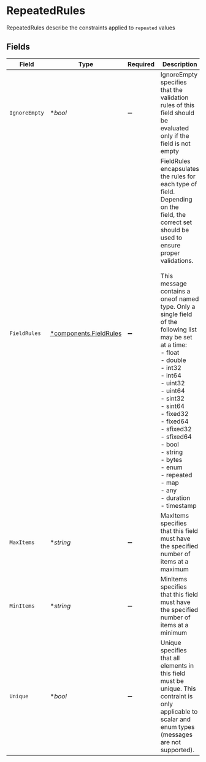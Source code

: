 # RepeatedRules

RepeatedRules describe the constraints applied to `repeated` values


## Fields

| Field                                                                                                                                                                                                                                                                                                                                                                                                                                                                                             | Type                                                                                                                                                                                                                                                                                                                                                                                                                                                                                              | Required                                                                                                                                                                                                                                                                                                                                                                                                                                                                                          | Description                                                                                                                                                                                                                                                                                                                                                                                                                                                                                       |
| ------------------------------------------------------------------------------------------------------------------------------------------------------------------------------------------------------------------------------------------------------------------------------------------------------------------------------------------------------------------------------------------------------------------------------------------------------------------------------------------------- | ------------------------------------------------------------------------------------------------------------------------------------------------------------------------------------------------------------------------------------------------------------------------------------------------------------------------------------------------------------------------------------------------------------------------------------------------------------------------------------------------- | ------------------------------------------------------------------------------------------------------------------------------------------------------------------------------------------------------------------------------------------------------------------------------------------------------------------------------------------------------------------------------------------------------------------------------------------------------------------------------------------------- | ------------------------------------------------------------------------------------------------------------------------------------------------------------------------------------------------------------------------------------------------------------------------------------------------------------------------------------------------------------------------------------------------------------------------------------------------------------------------------------------------- |
| `IgnoreEmpty`                                                                                                                                                                                                                                                                                                                                                                                                                                                                                     | **bool*                                                                                                                                                                                                                                                                                                                                                                                                                                                                                           | :heavy_minus_sign:                                                                                                                                                                                                                                                                                                                                                                                                                                                                                | IgnoreEmpty specifies that the validation rules of this field should be<br/> evaluated only if the field is not empty                                                                                                                                                                                                                                                                                                                                                                             |
| `FieldRules`                                                                                                                                                                                                                                                                                                                                                                                                                                                                                      | [*components.FieldRules](../../models/components/fieldrules.md)                                                                                                                                                                                                                                                                                                                                                                                                                                   | :heavy_minus_sign:                                                                                                                                                                                                                                                                                                                                                                                                                                                                                | FieldRules encapsulates the rules for each type of field. Depending on the<br/> field, the correct set should be used to ensure proper validations.<br/><br/>This message contains a oneof named type. Only a single field of the following list may be set at a time:<br/>  - float<br/>  - double<br/>  - int32<br/>  - int64<br/>  - uint32<br/>  - uint64<br/>  - sint32<br/>  - sint64<br/>  - fixed32<br/>  - fixed64<br/>  - sfixed32<br/>  - sfixed64<br/>  - bool<br/>  - string<br/>  - bytes<br/>  - enum<br/>  - repeated<br/>  - map<br/>  - any<br/>  - duration<br/>  - timestamp<br/> |
| `MaxItems`                                                                                                                                                                                                                                                                                                                                                                                                                                                                                        | **string*                                                                                                                                                                                                                                                                                                                                                                                                                                                                                         | :heavy_minus_sign:                                                                                                                                                                                                                                                                                                                                                                                                                                                                                | MaxItems specifies that this field must have the specified number of<br/> items at a maximum                                                                                                                                                                                                                                                                                                                                                                                                      |
| `MinItems`                                                                                                                                                                                                                                                                                                                                                                                                                                                                                        | **string*                                                                                                                                                                                                                                                                                                                                                                                                                                                                                         | :heavy_minus_sign:                                                                                                                                                                                                                                                                                                                                                                                                                                                                                | MinItems specifies that this field must have the specified number of<br/> items at a minimum                                                                                                                                                                                                                                                                                                                                                                                                      |
| `Unique`                                                                                                                                                                                                                                                                                                                                                                                                                                                                                          | **bool*                                                                                                                                                                                                                                                                                                                                                                                                                                                                                           | :heavy_minus_sign:                                                                                                                                                                                                                                                                                                                                                                                                                                                                                | Unique specifies that all elements in this field must be unique. This<br/> contraint is only applicable to scalar and enum types (messages are not<br/> supported).                                                                                                                                                                                                                                                                                                                               |